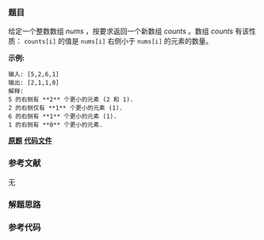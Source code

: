 ### 题目
给定一个整数数组 _nums_ ，按要求返回一个新数组  _counts_ 。数组 _counts_ 有该性质： `counts[i]` 的值是
`nums[i]` 右侧小于 `nums[i]` 的元素的数量。

**示例:**

    
    
    输入: [5,2,6,1]
    输出: [2,1,1,0] 
    解释:
    5 的右侧有 **2** 个更小的元素 (2 和 1).
    2 的右侧仅有 **1** 个更小的元素 (1).
    6 的右侧有 **1** 个更小的元素 (1).
    1 的右侧有 **0** 个更小的元素.
    

 **[原题](https://leetcode-cn.com/problems/count-of-smaller-numbers-after-self/)**    **[代码文件]()**


### 参考文献
无

### 解题思路




### 参考代码

```go


```




